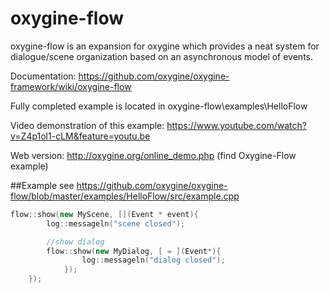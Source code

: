 # oxygine-flow
oxygine-flow is an expansion for oxygine which provides a neat system for dialogue/scene organization based on an asynchronous model of events.

Documentation: https://github.com/oxygine/oxygine-framework/wiki/oxygine-flow

Fully completed example is located in oxygine-flow\examples\HelloFlow

Video demonstration of this example: https://www.youtube.com/watch?v=Z4p1ol1-cLM&feature=youtu.be

Web version: http://oxygine.org/online_demo.php  (find Oxygine-Flow example)

##Example
see https://github.com/oxygine/oxygine-flow/blob/master/examples/HelloFlow/src/example.cpp

```cpp
flow::show(new MyScene, [](Event * event){
        log::messageln("scene closed");

        //show dialog
        flow::show(new MyDialog, [ = ](Event*){
                log::messageln("dialog closed");
            });
    });
```	
